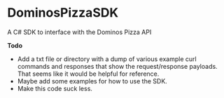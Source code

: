 # DominosPizzaSDK
A C# SDK to interface with the Dominos Pizza API

**Todo**
* Add a txt file or directory with a dump of various example curl commands and responses that show the request/response payloads.  That seems like it would be helpful for reference.
* Maybe add some examples for how to use the SDK.
* Make this code suck less.